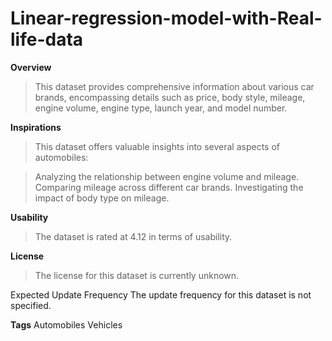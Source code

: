 # Linear-regression-model-with-Real-life-data


**Overview**

> This dataset provides comprehensive information about various car brands, encompassing details such as price, body style, mileage, engine volume, engine type, launch year, and model number.

**Inspirations**

> This dataset offers valuable insights into several aspects of automobiles:

>Analyzing the relationship between engine volume and mileage.
>Comparing mileage across different car brands.
>Investigating the impact of body type on mileage.

**Usability**

> The dataset is rated at 4.12 in terms of usability.

**License**

> The license for this dataset is currently unknown.

Expected Update Frequency
The update frequency for this dataset is not specified.

**Tags**
Automobiles
Vehicles
